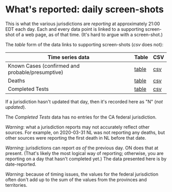# What's reported: daily screen-shots

This is what the various jurisdictions are *reporting* at approximately 21:00 EDT each day.
Each and every data point is linked to a supporting screen-shot of a web page, as of that time.
(It's hard to argue with a screen-shot.)

The *table* form of the data links to supporting screen-shots (*csv* does not):

 |Time series data|Table|CSV|
 |----|-----|---|
 |Known Cases (confirmed and probable/presumptive)|[table](https://github.com/johanley/covid-19-canada/blob/master/data/md/known_cases.md)|[csv](https://github.com/johanley/covid-19-canada/blob/master/data/csv/known_cases.csv) |
 |Deaths|[table](https://github.com/johanley/covid-19-canada/blob/master/data/md/deaths.md)|[csv](https://github.com/johanley/covid-19-canada/blob/master/data/csv/deaths.csv)|
 |Completed Tests|[table](https://github.com/johanley/covid-19-canada/blob/master/data/md/tests.md)|[csv](https://github.com/johanley/covid-19-canada/blob/master/data/csv/tests.csv)|
 
If a jurisdiction hasn't updated that day, then it's recorded here as "N" (*not updated*).

The *Completed Tests* data has no entries for the CA federal jurisdiction.

*Warning*: what a jurisdiction reports may not accurately reflect other sources.
For example, on 2020-03-31 NL was not reporting any deaths, but other sources were reporting the first death in NL before that date.

*Warning*: jurisdictions can report *as of* the previous day. ON does that at present. 
(That's likely the most logical way of reporting; otherwise, you are reporting on a day that hasn't completed yet.)
The data presented here is by date-reported.

*Warning*: because of timing issues, the values for the federal jurisdiction often don't add up to the sum
of the values from the provinces and territories.

